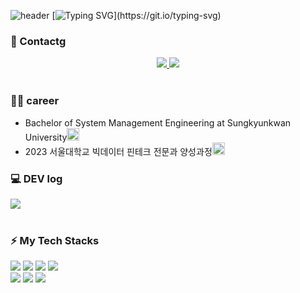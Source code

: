 ![header](https://capsule-render.vercel.app/api?type=waving&color=6994CDEE&text=&animation=twinkling&height=80)
[![Typing SVG](https://readme-typing-svg.demolab.com?font=Alkatra&weight=500&size=45&duration=4000&pause=3&color=6994CDEE&center=false&vCenter=false&multiline=true&repeat=true&width=1000&height=100&lines=Welcome%20to%20MinGue's%20GitHub!)](https://git.io/typing-svg)

### 💬 Contactg
<div style="display: flex; justify-content: center;">
  <div align=left>
    <a href="https://www.instagram.com/keveki1/">
        <img src="https://img.shields.io/badge/Instagram-E4405F?style=for-the-badge&logo=Instagram&logoColor=white"> 
    </a>
    <a href="mailto:mingyujeon697@gmail.com">
        <img src="https://img.shields.io/badge/Gmail-EA4335?style=for-the-badge&logo=Gmail&logoColor=white"> 
    </a>
  </div>
</div><br>

### 💁‍♂️ career
- Bachelor of System Management Engineering at Sungkyunkwan University<a href="[[https://sme.skku.edu/iesys/index.do](https://sme.skku.edu/iesys/index.do)"><img src="https://noticon-static.tammolo.com/dgggcrkxq/image/upload/v1583670923/noticon/ddtfb0obc3bak9zt2sgk.svg" width="20"></a>
- 2023 서울대학교 빅데이터 핀테크 전문과 양성과정<a href="[https://sme.skku.edu/iesys/index.do]"><img src="https://noticon-static.tammolo.com/dgggcrkxq/image/upload/v1583670797/noticon/vt7lpzn0dgy6ppbqpa4x.svg" width="20"></a>

### 💻 DEV log
<div align=left>
  <a href="https://velog.io/@skkumin" target="_blank">
    <img src="https://img.shields.io/badge/velog-20C997?style=for-the-badge&logo=velog&logoColor=white"/>
  </a>
</div><br>

### ⚡ My Tech Stacks
<div align=left> 
  <img src="https://img.shields.io/badge/python-3776AB?style=for-the-badge&logo=python&logoColor=white">
  <img src="https://img.shields.io/badge/pytorch-EE4C2C?style=for-the-badge&logo=pytorch&logoColor=white">
  <img src="https://img.shields.io/badge/tensorflow-FF6F00?style=for-the-badge&logo=tensorflow&logoColor=white">
  <img src="https://img.shields.io/badge/keras-D00000?style=for-the-badge&logo=keras&logoColor=white">
  <br>

  <img src="https://img.shields.io/badge/streamlit-FF4B4B?style=for-the-badge&logo=streamlit&logoColor=white"> 
  <img src="https://img.shields.io/badge/plotly-3F4F75?style=for-the-badge&logo=plotly&logoColor=black"> 
  <img src="https://img.shields.io/badge/fastapi-009688?style=for-the-badge&logo=fastapi&logoColor=white">
  <br>
</div>


<!--
**skkumin/skkumin** is a ✨ _special_ ✨ repository because its `README.md` (this file) appears on your GitHub profile.

Here are some ideas to get you started:

- 🔭 I’m currently working on ...
- 🌱 I’m currently learning ...
- 👯 I’m looking to collaborate on ...
- 🤔 I’m looking for help with ...
- 💬 Ask me about ...
- 📫 How to reach me: ...
- 😄 Pronouns: ...
- ⚡ Fun fact: ...
-->

<!-- [![Solved.ac](http://mazassumnida.wtf/api/v2/generate_badge?boj=dlwlgh1254)](https://solved.ac/dlwlgh1254) -->
